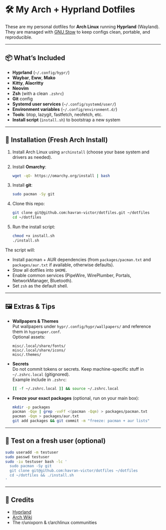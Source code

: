 # 🛠️ My Arch + Hyprland Dotfiles

These are my personal dotfiles for **Arch Linux** running **Hyprland** (Wayland).  
They are managed with [GNU Stow](https://www.gnu.org/software/stow/) to keep configs clean, portable, and reproducible.

---

## 📦 What’s Included
- **Hyprland** (`~/.config/hypr/`)
- **Waybar**, **Eww**, **Mako**
- **Kitty**, **Alacritty**
- **Neovim**
- **Zsh** (with a clean `.zshrc`)
- **Git** config
- **Systemd user services** (`~/.config/systemd/user/`)
- **Environment variables** (`~/.config/environment.d/`)
- **Tools**: btop, lazygit, fastfetch, neofetch, etc.
- **Install script** (`install.sh`) to bootstrap a new system

---

## 🚀 Installation (Fresh Arch Install)

1. Install Arch Linux using `archinstall` (choose your base system and drivers as needed).

2. Install **Omarchy**:
   ```bash
   wget -qO- https://omarchy.org/install | bash
   ```

3. Install **git**:
   ```bash
   sudo pacman -Sy git
   ```

4. Clone this repo:
   ```bash
   git clone git@github.com:havran-victor/dotfiles.git ~/dotfiles
   cd ~/dotfiles
   ```

5. Run the install script:
   ```bash
   chmod +x install.sh
   ./install.sh
   ```

The script will:
- Install pacman + AUR dependencies (from `packages/pacman.txt` and `packages/aur.txt` if available, otherwise defaults).
- Stow all dotfiles into `$HOME`.
- Enable common services (PipeWire, WirePlumber, Portals, NetworkManager, Bluetooth).
- Set `zsh` as the default shell.

---

## 🖼️ Extras & Tips

- **Wallpapers & Themes**  
  Put wallpapers under `hypr/.config/hypr/wallpapers/` and reference them in `hyprpaper.conf`.  
  Optional assets:
  ```
  misc/.local/share/fonts/
  misc/.local/share/icons/
  misc/.themes/
  ```

- **Secrets**  
  Do not commit tokens or secrets. Keep machine-specific stuff in `~/.zshrc.local` (gitignored).  
  Example include in `.zshrc`:
  ```zsh
  [[ -f ~/.zshrc.local ]] && source ~/.zshrc.local
  ```

- **Freeze your exact packages** (optional, run on your main box):
  ```bash
  mkdir -p packages
  pacman -Qqe | grep -vxFf <(pacman -Qqm) > packages/pacman.txt
  pacman -Qqm > packages/aur.txt
  git add packages && git commit -m "freeze: pacman + aur lists"
  ```

---

## 🧪 Test on a fresh user (optional)
```bash
sudo useradd -m testuser
sudo passwd testuser
sudo -iu testuser bash -lc '
  sudo pacman -Sy git
  git clone git@github.com:havran-victor/dotfiles ~/dotfiles
  cd ~/dotfiles && ./install.sh
'
```

---

## 🙌 Credits
- [Hyprland](https://hyprland.org/)
- [Arch Wiki](https://wiki.archlinux.org/)
- The r/unixporn & r/archlinux communities

